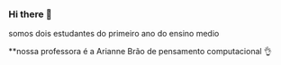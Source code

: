 ### Hi there 👋

somos dois estudantes do primeiro ano do ensino medio

**nossa professora é a Arianne Brão de pensamento computacional :ok_hand:	
